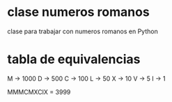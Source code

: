 # clase numeros romanos

clase para trabajar con numeros romanos en Python

# tabla de equivalencias 

M -> 1000
D -> 500
C -> 100
L -> 50
X -> 10
V -> 5
I -> 1

MMMCMXCIX = 3999

